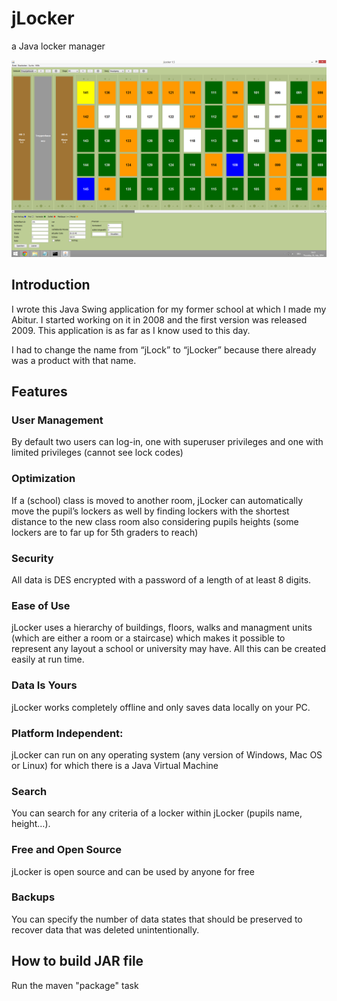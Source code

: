 # jLocker

a Java locker manager

![](screenshots/main-frame.png "jLocker main view")

## Introduction

I wrote this Java Swing application for my former school at which I made my Abitur. I started working on it in 2008 and
the first version was released 2009. This application is as far as I know used to this day.

I had to change the name from “jLock” to “jLocker” because there already was a product with that name.

## Features

### User Management

By default two users can log-in, one with superuser privileges and one with limited privileges (cannot see lock codes)

### Optimization

If a (school) class is moved to another room, jLocker can automatically move the pupil’s lockers as well by finding
lockers with the shortest distance to the new class room also considering pupils heights (some lockers are to far up for
5th graders to reach)

### Security

All data is DES encrypted with a password of a length of at least 8 digits.

### Ease of Use

jLocker uses a hierarchy of buildings, floors, walks and managment units (which are either a room or a staircase) which
makes it possible to represent any layout a school or university may have. All this can be created easily at run time.

### Data Is Yours

jLocker works completely offline and only saves data locally on your PC.

### Platform Independent:

jLocker can run on any operating system (any version of Windows, Mac OS or Linux) for which
there is a Java Virtual
Machine

### Search

You can search for any criteria of a locker within jLocker (pupils name, height…).

### Free and Open Source

jLocker is open source and can be used by anyone for free

### Backups

You can specify the number of data states that should be preserved to recover data that was deleted
unintentionally.

## How to build JAR file

Run the maven "package" task